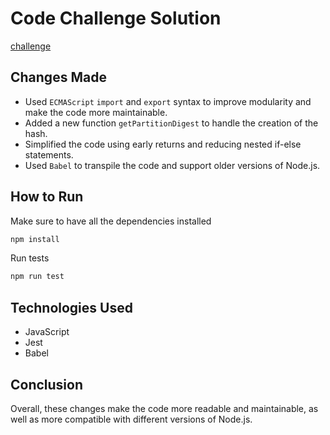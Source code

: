 # Code Challenge Solution
[challenge](./challenge.md)
## Changes Made

- Used `ECMAScript` `import` and `export` syntax to improve modularity and make the code more maintainable.
- Added a new function `getPartitionDigest` to handle the creation of the hash.
- Simplified the code using early returns and reducing nested if-else statements.
- Used `Babel` to transpile the code and support older versions of Node.js.

## How to Run

Make sure to have all the dependencies installed
```bash 
npm install
```

Run tests
```bash
npm run test
```

## Technologies Used
- JavaScript
- Jest
- Babel

## Conclusion
Overall, these changes make the code more readable and maintainable, as well as more compatible with different versions
of Node.js.